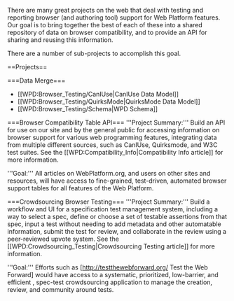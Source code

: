 There are many great projects on the web that deal with testing and reporting browser (and authoring tool) support for Web Platform features. Our goal is to bring together the best of each of these into a shared repository of data on browser compatibility, and to provide an API for sharing and reusing this information.

There are a number of sub-projects to accomplish this goal.

==Projects==

===Data Merge===
* [[WPD:Browser_Testing/CanIUse|CanIUse Data Model]]
* [[WPD:Browser_Testing/QuirksMode|QuirksMode Data Model]]
* [[WPD:Browser_Testing/Schema|WPD Schema]]

===Browser Compatibility Table API===
'''Project Summary:''' Build an API for use on our site and by the general public for accessing information on browser support for various web programming features, integrating data from multiple different sources, such as CanIUse, Quirksmode, and W3C test suites. See the [[WPD:Compatibility_Info|Compatibility Info article]] for more information.

'''Goal:''' All articles on WebPlatform.org, and users on other sites and resources, will have access to fine-grained, test-driven, automated browser support tables for all features of the Web Platform.

===Crowdsourcing Browser Testing===
'''Project Summary:''' Build a workflow and UI for a specification test management system, including a way to select a spec, define or choose a set of testable assertions from that spec, input a test without needing to add metadata and other automatable information, submit the test for review, and collaborate in the review using a peer-reviewed upvote system. See the [[WPD:Crowdsourcing_Testing|Crowdsourcing Testing article]] for more information.

'''Goal:''' Efforts such as [http://testthewebforward.org/ Test the Web Forward] would have access to a systematic, prioritized, low-barrier, and efficient , spec-test crowdsourcing application to manage the creation, review, and community around tests.